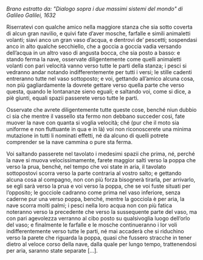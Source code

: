 *Brano estratto da: "Dialogo sopra i due massimi sistemi del mondo" di Galileo Galilei, 1632*
 
 Riserratevi con qualche amico nella maggiore stanza che sia sotto coverta di alcun gran navilio, e quivi fate d’aver mosche, farfalle e simili animaletti volanti; siavi anco un gran vaso d’acqua, e dentrovi de’ pescetti; sospendasi anco in alto qualche secchiello, che a goccia a goccia vadia versando dell’acqua in un altro vaso di angusta bocca, che sia posto a basso: e stando ferma la nave, osservate diligentemente come quelli animaletti volanti con pari velocità vanno verso tutte le parti della stanza; i pesci si vedranno andar notando indifferentemente per tutti i versi; le stille cadenti entreranno tutte nel vaso sottoposto; e voi, gettando all’amico alcuna cosa, non più gagliardamente la dovrete gettare verso quella parte che verso questa, quando le lontananze sieno eguali; e saltando voi, come si dice, a piè giunti, equali spazii passerete verso tutte le parti.

 Osservate che avrete diligentemente tutte queste cose, benché niun dubbio ci sia che mentre il vassello sta fermo non debbano succeder così, fate muover la nave con quanta si voglia velocità; ché (pur che il moto sia uniforme e non fluttuante in qua e in là) voi non riconoscerete una minima mutazione in tutti li nominati effetti, né da alcuno di quelli potrete comprender se la nave cammina o pure sta ferma.

 Voi saltando passerete nel tavolato i medesimi spazii che prima, né, perché la nave si muova velocissimamente, farete maggior salti verso la poppa che verso la prua, benché, nel tempo che voi state in aria, il tavolato sottopostovi scorra verso la parte contraria al vostro salto; e gettando alcuna cosa al compagno, non con più forza bisognerà tirarla, per arrivarlo, se egli sarà verso la prua e voi verso la poppa, che se voi fuste situati per l’opposito; le gocciole cadranno come prima nel vaso inferiore, senza caderne pur una verso poppa, benché, mentre la gocciola è per aria, la nave scorra molti palmi; i pesci nella loro acqua non con più fatica noteranno verso la precedente che verso la sussequente parte del vaso, ma con pari agevolezza verranno al cibo posto su qualsivoglia luogo dell’orlo del vaso; e finalmente le farfalle e le mosche continueranno i lor voli indifferentemente verso tutte le parti, né mai accaderà che si riduchino verso la parete che riguarda la poppa, quasi che fussero stracche in tener dietro al veloce corso della nave, dalla quale per lungo tempo, trattenendosi per aria, saranno state separate [...].